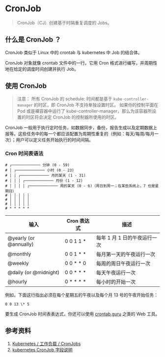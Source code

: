 # CronJob

> CronJob（CJ）创建基于时隔重复调度的 Jobs。

## 什么是 CronJob ？

CronJob 类似于 Linux 中的 crontab 与 kubernetes 中 Job 的结合体。

CronJob 对象就像 crontab 文件中的一行。它用 Cron 格式进行编写，并周期性地在给定的调度时间创建并执行 Job。

## 使用 CronJob

> 注意：
> 所有 CronJob 的 schedule: 时间都是基于 `kube-controller-manager` 的时区，即 CronJob 不支持单独设置时区。
> 如果你的控制平面在 Pod 或是裸容器中运行了 kube-controller-manager，那么为该容器所设置的时区将会决定 CronJob 的控制器所使用的时区。

CronJob 一般用于执行定时任务，如数据同步，备份，报告生成以及定期数据上报等。这些任务中的每一个都应该配置为周期性重复的（例如：每天/每周/每月一次）；用户可以定义任务开始执行的时间间隔。

### Cron 时间表语法

```
# ┌───────────── 分钟 (0 - 59)
# │ ┌───────────── 小时 (0 - 23)
# │ │ ┌───────────── 月的某天 (1 - 31)
# │ │ │ ┌───────────── 月份 (1 - 12)
# │ │ │ │ ┌───────────── 周的某天 (0 - 6)（周日到周一；在某些系统上，7 也是星期日）
# │ │ │ │ │
# │ │ │ │ │
# │ │ │ │ │
# * * * * *
```

| 输入                   | Cron 表达式   | 描述                         |
| ---------------------- | ------------- | ---------------------------- |
| @yearly (or @annually) | 0 0 1 1 \*    | 每年 1 月 1 日的午夜运行一次 |
| @monthly               | 0 0 1 \* \*   | 每月第一天的午夜运行一次     |
| @weekly                | 0 0 \* \* 0   | 每周的周日午夜运行一次       |
| @daily (or @midnight)  | 0 0 \* \* \*  | 每天午夜运行一次             |
| @hourly                | 0 \* \* \* \* | 每小时的开始一次             |

例如，下面这行指出必须在每个星期五的午夜以及每个月 13 号的午夜开始任务：

`0 0 13 \* 5`

要生成 CronJob 时间表表达式，你还可以使用 [crontab.guru](https://crontab.guru/) 之类的 Web 工具。

## 参考资料

1. [Kubernetes / 工作负载 / CronJobs](https://kubernetes.io/zh/docs/concepts/workloads/controllers/cron-jobs/)
2. [kubernetes CronJob 字段说明](https://kubernetes.io/docs/reference/generated/kubernetes-api/v1.21/#cronjob-v1beta1-batch)
